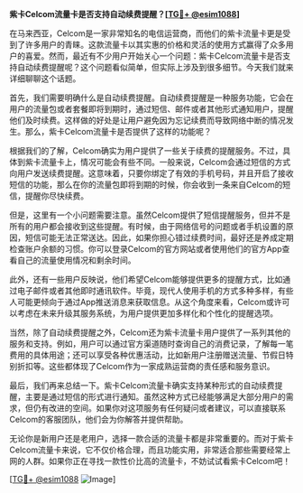 **紫卡Celcom流量卡是否支持自动续费提醒？[[TG💪+ @esim1088](https://t.me/s/esim1088)]**

在马来西亚，Celcom是一家非常知名的电信运营商，而他们的紫卡流量卡更是受到了许多用户的青睐。这款流量卡以其实惠的价格和灵活的使用方式赢得了众多用户的喜爱。然而，最近有不少用户开始关心一个问题：紫卡Celcom流量卡是否支持自动续费提醒呢？这个问题看似简单，但实际上涉及到很多细节。今天我们就来详细聊聊这个话题。

首先，我们需要明确什么是自动续费提醒。自动续费提醒是一种服务功能，它会在用户的流量包或者套餐即将到期时，通过短信、邮件或者其他形式通知用户，提醒他们及时续费。这样做的好处是让用户避免因为忘记续费而导致网络中断的情况发生。那么，紫卡Celcom流量卡是否提供了这样的功能呢？

根据我们的了解，Celcom确实为用户提供了一些关于续费的提醒服务。不过，具体到紫卡流量卡上，情况可能会有些不同。一般来说，Celcom会通过短信的方式向用户发送续费提醒。这意味着，只要你绑定了有效的手机号码，并且开启了接收短信的功能，那么在你的流量包即将到期的时候，你会收到一条来自Celcom的短信，提醒你尽快续费。

但是，这里有一个小问题需要注意。虽然Celcom提供了短信提醒服务，但并不是所有的用户都会接收到这些提醒。有时候，由于网络信号的问题或者手机设置的原因，短信可能无法正常送达。因此，如果你担心错过续费时间，最好还是养成定期检查账户余额的习惯。你可以登录Celcom的官方网站或者使用他们的官方App查看自己的流量使用情况和剩余时间。

此外，还有一些用户反映说，他们希望Celcom能够提供更多的提醒方式，比如通过电子邮件或者其他即时通讯软件。毕竟，现代人使用手机的方式多种多样，有些人可能更倾向于通过App推送消息来获取信息。从这个角度来看，Celcom或许可以考虑在未来升级其服务系统，为用户提供更加多样化和个性化的提醒选项。

当然，除了自动续费提醒之外，Celcom还为紫卡流量卡用户提供了一系列其他的服务和支持。例如，用户可以通过官方渠道随时查询自己的消费记录，了解每一笔费用的具体用途；还可以享受各种优惠活动，比如新用户注册赠送流量、节假日特别折扣等。这些都体现了Celcom作为一家成熟运营商的责任感和服务意识。

最后，我们再来总结一下。紫卡Celcom流量卡确实支持某种形式的自动续费提醒，主要是通过短信的形式进行通知。虽然这种方式已经能够满足大部分用户的需求，但仍有改进的空间。如果你对这项服务有任何疑问或者建议，可以直接联系Celcom的客服团队，他们会为你解答并提供帮助。

无论你是新用户还是老用户，选择一款合适的流量卡都是非常重要的。而对于紫卡Celcom流量卡来说，它不仅价格合理，而且功能实用，非常适合那些需要经常上网的人群。如果你正在寻找一款性价比高的流量卡，不妨试试看紫卡Celcom吧！

[[TG💪+ @esim1088](https://t.me/s/esim1088) ![Image](https://i.postimg.cc/4NQfJmqS/Snipaste-2025-05-13-00-14-12.png)]